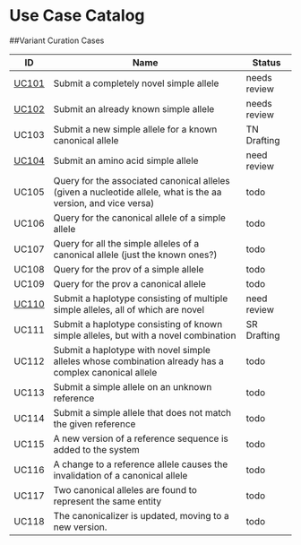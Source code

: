 # Use Case Catalog



##Variant Curation Cases

ID    | Name | Status
------|------| ---
[UC101](./UC101.md) | Submit a completely novel simple allele | needs review
[UC102](./UC101.md) | Submit an already known simple allele | needs review
UC103 | Submit a new simple allele for a known canonical allele | TN Drafting
[UC104](./UC104.md)| Submit an amino acid simple allele | need review
UC105 | Query for the associated canonical alleles (given a nucleotide allele, what is the aa version, and vice versa) | todo
UC106 | Query for the canonical allele of a simple allele | todo
UC107 | Query for all the simple alleles of a canonical allele (just the known ones?) | todo
UC108 | Query for the prov of a simple allele | todo
UC109 | Query for the prov a canonical allele | todo
[UC110](./UC110.md) | Submit a haplotype consisting of multiple simple alleles, all of which are novel | need review
UC111 | Submit a haplotype consisting of known simple alleles, but with a novel combination | SR Drafting
UC112 | Submit a haplotype with novel simple alleles whose combination already has a complex canonical allele | todo
UC113 | Submit a simple allele on an unknown reference | todo
UC114 | Submit a simple allele that does not match the given reference | todo
UC115 | A new version of a reference sequence is added to the system | todo
UC116 | A change to a reference allele causes the invalidation of a canonical allele | todo
UC117 | Two canonical alleles are found to represent the same entity | todo
UC118 | The canonicalizer is updated, moving to a new version.  | todo
